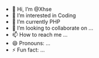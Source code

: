 - 👋 Hi, I’m @Xhse
- 👀 I’m interested in Coding
- 🌱 I’m currently PHP
- 💞️ I’m looking to collaborate on ...
- 📫 How to reach me ...
- 😄 Pronouns: ...
- ⚡ Fun fact: ...

<!---
Xhse/Xhse is a ✨ special ✨ repository because its `README.md` (this file) appears on your GitHub profile.
You can click the Preview link to take a look at your changes.
--->
